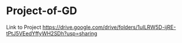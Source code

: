 # Project-of-GD
Link to Project https://drive.google.com/drive/folders/1uILRW5D-ijRE-tPtJ5VEedYffyWH2SDh?usp=sharing
